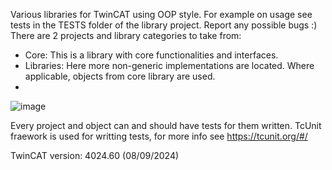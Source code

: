 Various libraries for TwinCAT using OOP style. For example on usage see tests in the TESTS folder of the library project. Report any possible bugs :) 
There are 2 projects and library categories to take from:
- Core: This is a library with core functionalities and interfaces.
- Libraries: Here more non-generic implementations are located. Where applicable, objects from core library are used.
- 
![image](https://github.com/user-attachments/assets/8d3668d3-6c6d-4851-b0f1-351591798987)

Every project and object can and should have tests for them written. TcUnit fraework is used for writting tests, for more info see https://tcunit.org/#/ 

TwinCAT version: 4024.60 (08/09/2024)
